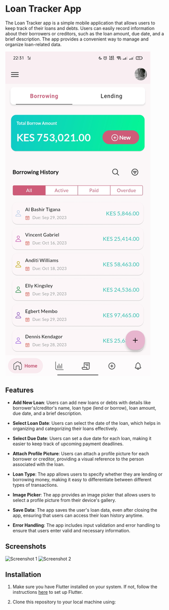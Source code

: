 # Loan Tracker App

The Loan Tracker app is a simple mobile application that allows users to keep track of their loans and debts. Users can easily record information about their borrowers or creditors, such as the loan amount, due date, and a brief description. The app provides a convenient way to manage and organize loan-related data.

![App Screenshots](/assets/readme/Screenshot_2023-09-24-22-31-52-23_120ec6ad9c58cbe739baf085605c54b0.jpg)

## Features

- **Add New Loan**: Users can add new loans or debts with details like borrower's/creditor's name, loan type (lend or borrow), loan amount, due date, and a brief description.

- **Select Loan Date**: Users can select the date of the loan, which helps in organizing and categorizing their loans effectively.

- **Select Due Date**: Users can set a due date for each loan, making it easier to keep track of upcoming payment deadlines.

- **Attach Profile Picture**: Users can attach a profile picture for each borrower or creditor, providing a visual reference to the person associated with the loan.

- **Loan Type**: The app allows users to specify whether they are lending or borrowing money, making it easy to differentiate between different types of transactions.

- **Image Picker**: The app provides an image picker that allows users to select a profile picture from their device's gallery.

- **Save Data**: The app saves the user's loan data, even after closing the app, ensuring that users can access their loan history anytime.

- **Error Handling**: The app includes input validation and error handling to ensure that users enter valid and necessary information.

## Screenshots

![Screenshot 1](/screenshots/screenshot_1.png)
![Screenshot 2](/screenshots/screenshot_2.png)

## Installation

1. Make sure you have Flutter installed on your system. If not, follow the instructions [here](https://flutter.dev/docs/get-started/install) to set up Flutter.

2. Clone this repository to your local machine using:
